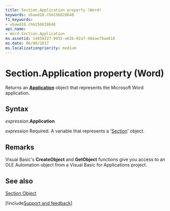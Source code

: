 ```yaml
---
title: Section.Application property (Word)
keywords: vbawd10.chm156828648
f1_keywords:
- vbawd10.chm156828648
api_name:
- Word.Section.Application
ms.assetid: 14858227-9055-a62b-02a7-48eae79aa618
ms.date: 06/08/2017
ms.localizationpriority: medium
---
```



# Section.Application property (Word)

Returns an **[Application](Word.Application.md)** object that represents the Microsoft Word application.


## Syntax

_expression_.**Application**

_expression_ Required. A variable that represents a '[Section](Word.Section.md)' object.


## Remarks

Visual Basic's **CreateObject** and **GetObject** functions give you access to an OLE Automation object from a Visual Basic for Applications project.


## See also


[Section Object](Word.Section.md)

[!include[Support and feedback](~/includes/feedback-boilerplate.md)]